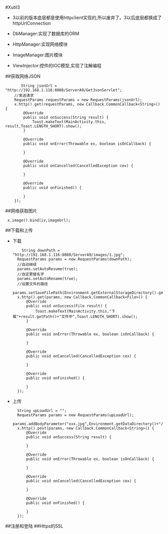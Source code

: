 #Xutil3
- 3以前的版本底层都是使用httpclient实现的,所以废弃了。3以后底层都换成了httpUrlConnection

- DbManager:实现了数据库的ORM
- HttpManager:实现网络模块
- ImageManager:图片模块
- ViewInjector:控件的IOC模型,实现了注解编程

##获取网络JSON

           String jsonUrl = "http://192.168.1.116:8080/ServerA9/GetJsonServlet";
        //发送请求
        RequestParams requestParams = new RequestParams(jsonUrl);
        x.http().get(requestParams, new Callback.CommonCallback<String>() {
            @Override
            public void onSuccess(String result) {
                Toast.makeText(MainActivity.this, result,Toast.LENGTH_SHORT).show();
            }

            @Override
            public void onError(Throwable ex, boolean isOnCallback) {

            }

            @Override
            public void onCancelled(CancelledException cex) {

            }

            @Override
            public void onFinished() {

            }
        });


##网络获取图片

     x.image().bind(iv,imageUrl);
##下载和上传
- 下载

          String downPath = "http://192.168.1.116:8080/ServerA9/images/1.jpg";
        RequestParams params = new RequestParams(downPath);
        //自动继续
        params.setAutoResume(true);
        //自定更替名字
        params.setAutoRename(true);
        //设置文件的路径
        params.setSaveFilePath(Environment.getExternalStorageDirectory().getPath()+"/xxx1.jpg");
        x.http().get(params, new Callback.CommonCallback<File>() {
            @Override
            public void onSuccess(File result) {
                Toast.makeText(MainActivity.this,"下载"+result.getPath()+"文件中",Toast.LENGTH_SHORT).show();
            }

            @Override
            public void onError(Throwable ex, boolean isOnCallback) {

            }

            @Override
            public void onCancelled(CancelledException cex) {

            }

            @Override
            public void onFinished() {

            }
        });
- 上传

        String upLoadUrl = "";
        RequestParams params = new RequestParams(upLoadUrl);
        params.addBodyParameter("xxx.jpg",Environment.getDataDirectory()+"/ooxx.jpg");
        x.http().post(params, new Callback.CommonCallback<String>() {
            @Override
            public void onSuccess(String result) {
                
            }

            @Override
            public void onError(Throwable ex, boolean isOnCallback) {

            }

            @Override
            public void onCancelled(CancelledException cex) {

            }

            @Override
            public void onFinished() {

            }
        });
    


##注册和登陆
##Https的SSL

